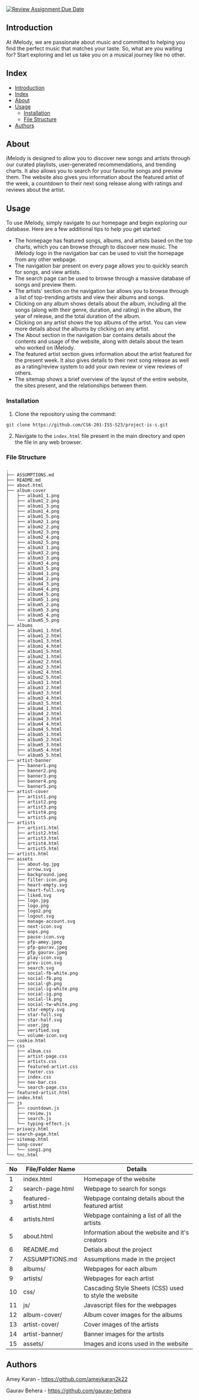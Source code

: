 [![Review Assignment Due Date](https://classroom.github.com/assets/deadline-readme-button-24ddc0f5d75046c5622901739e7c5dd533143b0c8e959d652212380cedb1ea36.svg)](https://classroom.github.com/a/uO3FBJhb)

## Introduction

At iMelody, we are passionate about music and committed to helping you find the perfect music that matches your taste. So, what are you waiting for? Start exploring and let us take you on a musical journey like no other.

## Index

- [Introduction](#introduction)
- [Index](#index)
- [About](#about)
- [Usage](#usage)
  - [Installation](#installation)
  - [File Structure](#file-structure)
- [Authors](#authors)

## About

iMelody is designed to allow you to discover new songs and artists through our curated playlists, user-generated recommendations, and trending charts. It also allows you to search for your favourite songs and preview them. The website also gives you information about the featured artist of the week, a countdown to their next song release along with ratings and reviews about the artist.

## Usage

To use iMelody, simply navigate to our homepage and begin exploring our database. Here are a few additional tips to help you get started:
- The homepage has featured songs, albums, and artists based on the top charts, which you can browse through to discover new music. The iMelody logo in the navigation bar can be used to visit the homepage from any other webpage.
- The navigation bar present on every page allows you to quickly search for songs, and view artists.
- The search page can be used to browse through a massive database of songs and preview them.
- The artists' section on the navigation bar allows you to browse through a list of top-trending artists and view their albums and songs.
- Clicking on any album shows details about the album, including all the songs (along with their genre, duration, and rating) in the album, the year of release, and the total duration of the album.
- Clicking on any artist shows the top albums of the artist. You can view more details about the albums by clicking on any artist.
- The About section in the navigation bar contains details about the contents and usage of the website, along with details about the team who worked on iMelody.
- The featured artist section gives information about the artist featured for the present week. It also gives details to their next song release as well as a rating/review system to add your own review or view reviews of others.
- The sitemap shows a brief overview of the layout of the entire website, the sites present, and the relationships between them.

### Installation
1. Clone the repository using the command:
```
git clone https://github.com/CS6-201-ISS-S23/project-is-s.git
```

2. Navigate to the `index.html` file present in the main directory and open the file in any web browser.

### File Structure

```
.
├── ASSUMPTIONS.md
├── README.md
├── about.html
├── album-cover
│   ├── album1_1.png
│   ├── album1_2.png
│   ├── album1_3.png
│   ├── album1_4.png
│   ├── album1_5.png
│   ├── album2_1.png
│   ├── album2_2.png
│   ├── album2_3.png
│   ├── album2_4.png
│   ├── album2_5.png
│   ├── album3_1.png
│   ├── album3_2.png
│   ├── album3_3.png
│   ├── album3_4.png
│   ├── album3_5.png
│   ├── album4_1.png
│   ├── album4_2.png
│   ├── album4_3.png
│   ├── album4_4.png
│   ├── album4_5.png
│   ├── album5_1.png
│   ├── album5_2.png
│   ├── album5_3.png
│   ├── album5_4.png
│   └── album5_5.png
├── albums
│   ├── album1_1.html
│   ├── album1_2.html
│   ├── album1_3.html
│   ├── album1_4.html
│   ├── album1_5.html
│   ├── album2_1.html
│   ├── album2_2.html
│   ├── album2_3.html
│   ├── album2_4.html
│   ├── album2_5.html
│   ├── album3_1.html
│   ├── album3_2.html
│   ├── album3_3.html
│   ├── album3_4.html
│   ├── album3_5.html
│   ├── album4_1.html
│   ├── album4_2.html
│   ├── album4_3.html
│   ├── album4_4.html
│   ├── album4_5.html
│   ├── album5_1.html
│   ├── album5_2.html
│   ├── album5_3.html
│   ├── album5_4.html
│   └── album5_5.html
├── artist-banner
│   ├── banner1.png
│   ├── banner2.png
│   ├── banner3.png
│   ├── banner4.png
│   └── banner5.png
├── artist-cover
│   ├── artist1.png
│   ├── artist2.png
│   ├── artist3.png
│   ├── artist4.png
│   └── artist5.png
├── artists
│   ├── artist1.html
│   ├── artist2.html
│   ├── artist3.html
│   ├── artist4.html
│   └── artist5.html
├── artists.html
├── assets
│   ├── about-bg.jpg
│   ├── arrow.svg
│   ├── background.jpeg
│   ├── filter-icon.png
│   ├── heart-empty.svg
│   ├── heart-full.svg
│   ├── liked.svg
│   ├── logo.jpg
│   ├── logo.png
│   ├── logo2.png
│   ├── logout.svg
│   ├── manage-account.svg
│   ├── next-icon.svg
│   ├── oops.png
│   ├── pause-icon.svg
│   ├── pfp-amey.jpeg
│   ├── pfp-gaurav.jpeg
│   ├── pfp_gaurav.jpeg
│   ├── play-icon.svg
│   ├── prev-icon.svg
│   ├── search.svg
│   ├── social-fb-white.png
│   ├── social-fb.png
│   ├── social-gh.png
│   ├── social-ig-white.png
│   ├── social-ig.png
│   ├── social-lk.png
│   ├── social-tw-white.png
│   ├── star-empty.svg
│   ├── star-full.svg
│   ├── star-half.svg
│   ├── user.jpg
│   ├── verified.svg
│   └── volume-icon.svg
├── cookie.html
├── css
│   ├── album.css
│   ├── artist-page.css
│   ├── artists.css
│   ├── featured-artist.css
│   ├── footer.css
│   ├── index.css
│   ├── nav-bar.css
│   └── search-page.css
├── featured-artist.html
├── index.html
├── js
│   ├── countdown.js
│   ├── review.js
│   ├── search.js
│   └── typing-effect.js
├── privacy.html
├── search-page.html
├── sitemap.html
├── song-cover
│   └── song1.png
└── tnc.html
```

| No | File/Folder Name | Details
|----|------------|-------|
| 1| index.html | Homepage of the website
| 2| search-page.html | Webpage to search for songs
| 3| featured-artist.html | Webpage containg details about the featured artist
| 4| artists.html | Webpage containing a list of all the artists
| 5| about.html | Information about the website and it's creators
| 6| README.md | Detials about the project
| 7| ASSUMPTIONS.md | Assumptions made in the project
| 8| albums/ | Webpages for each album
| 9| artists/ | Webpages for each artist
| 10| css/ | Cascading Style Sheets (CSS) used to style the website
| 11| js/ | Javascript files for the webpages
| 12| album-cover/ | Album cover images for the albums
| 13| artist-cover/ | Cover images of the artists
| 14| artist-banner/ | Banner images for the artists
| 15| assets/ | Images and icons used in the website


## Authors
Amey Karan - https://github.com/ameykaran2k22

Gaurav Behera - https://github.com/gaurav-behera